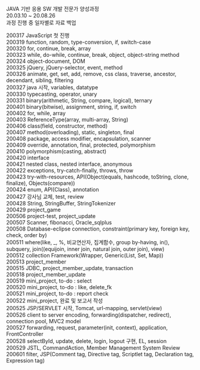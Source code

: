 JAVA 기반 응용 SW 개발 전문가 양성과정<br>
20.03.10 ~ 20.08.26<br>
과정 진행 중 일자별로 자료 백업

200317 JavaScript 첫 진행<br>
200319 function, random, type-conversion, if, switch-case<br>
200320 for, continue, break, array<br>
200323 while, do-while, continue, break, object, object-string method<br>
200324 object-document, DOM<br>
200325 jQuery, jQuery-selector, event, method<br>
200326 animate, get, set, add, remove, css class, traverse, ancestor, decendant, sibling, filtering<br>
200327 java 시작, variables, datatype<br>
200330 typecasting, operator, unary<br>
200331 binary(arithmetic, String, compare, logical), ternary<br>
200401 binary(bitwise), assignment, string, if, switch<br>
200402 for, while, array<br>
200403 ReferenceType(array, multi-array, String)<br>
200406 class(field, constructor, method)<br>
200407 method(overloading), static, singleton, final<br>
200408 package, access modifier, encapsulation, scanner<br>
200409 override, annotation, final, protected, polymorphism<br>
200410 polymorphism(casting, abstract)<br>
200420 interface<br>
200421 nested class, nested interface, anonymous<br>
200422 exceptions, try-catch-finally, throws, throw<br>
200423 try-with-resources, API(Object(equals, hashcode, toString, clone, finalize), Objects(compare))<br>
200424 enum, API(Class), annotation<br>
200427 강사님 교체, test, review<br>
200428 String, StringBuffer, StringTokenizer<br>
200429 project_game<br>
200506 project-test, project_update<br>
200507 Scanner, fibonacci, Oracle_sqlplus<br>
200508 Database-eclipse connection, constraint(primary key, foreign key, check, order by)<br>
200511 where(like, _, %, 비교연산자, 집계함수, group by-having, in(), subquery, join((equijoin, inner join, natural join, outer join), view)<br>
200512 collection Framework(Wrapper, Generic(List, Set, Map))<br>
200513 project_member<br>
200515 JDBC, project_member_update, transaction<br>
200518 project_member_update<br>
200519 mini_project, to-do : select<br>
200520 mini_project, to-do : like, delete_fk<br>
200521 mini_project, to-do : report check<br>
200522 mini_project, 완료 및 보고서 작성<br>
200525 JSP/SERVLET 시작, Tomcat, url-mapping, servlet(view)<br>
200526 client to server encoding, forwarding(dispatcher, redirect), connection pool, MVC2 model<br>
200527 forwarding, request, parameter(init, context), application, FrontController<br>
200528 selectById, update, delete, login, logout 구현, EL, session<br>
200529 JSTL, CommandAction, Member Management System Review<br>
200601 filter, JSP(Comment tag, Directive tag, Scriptlet tag, Declaration tag, Expression tag)<br>